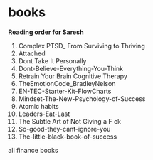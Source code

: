 # books

**Reading order for Saresh**

1. Complex PTSD_ From Surviving to Thriving
2. Attached
3. Dont Take It Personally
4. Dont-Believe-Everything-You-Think
5. Retrain Your Brain Cognitive Therapy
6. TheEmotionCode_BradleyNelson
7. EN-TEC-Starter-Kit-FlowCharts
8. Mindset-The-New-Psychology-of-Success
9. Atomic habits
10. Leaders-Eat-Last
11. The Subtle Art of Not Giving a F ck
12. So-good-they-cant-ignore-you
13. The-little-black-book-of-success

all finance books
